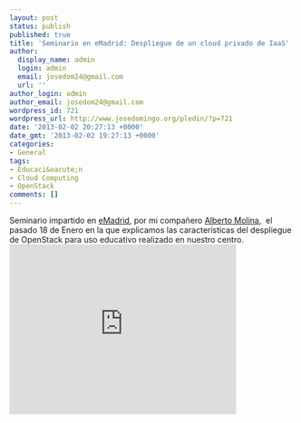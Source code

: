 ```yaml
---
layout: post
status: publish
published: true
title: 'Seminario en eMadrid: Despliegue de un cloud privado de IaaS'
author:
  display_name: admin
  login: admin
  email: josedom24@gmail.com
  url: ''
author_login: admin
author_email: josedom24@gmail.com
wordpress_id: 721
wordpress_url: http://www.josedomingo.org/pledin/?p=721
date: '2013-02-02 20:27:13 +0000'
date_gmt: '2013-02-02 19:27:13 +0000'
categories:
- General
tags:
- Educaci&oacute;n
- Cloud Computing
- OpenStack
comments: []
---
```

<p>Seminario impartido en <a href="http://www.emadridnet.org/">eMadrid</a>, por mi compa&ntilde;ero <a href="http://albertomolina.wordpress.com/">Alberto Molina</a>,&nbsp; el pasado 18 de Enero en la que explicamos las caracter&iacute;sticas del despliegue de OpenStack para uso educativo realizado en nuestro centro.<br />
<iframe src="http://player.vimeo.com/video/58633749" frameborder="0" width="400" height="300"></iframe></p>
